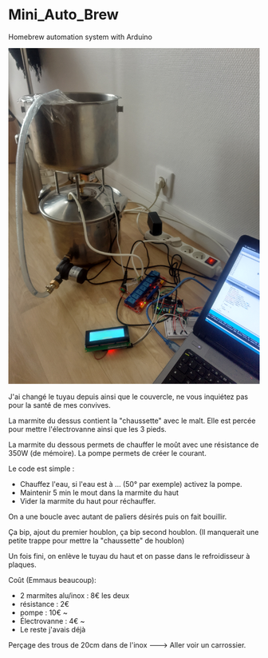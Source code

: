 # Mini_Auto_Brew
Homebrew automation system with Arduino

![alt text](images/img1.jpg)

J'ai changé le tuyau depuis ainsi que le couvercle, ne vous inquiétez pas pour la santé de mes convives.

La marmite du dessus contient la "chaussette" avec le malt. Elle est percée pour mettre l'électrovanne ainsi que les 3 pieds.

La marmite du dessous permets de chauffer le moût avec une résistance de 350W (de mémoire). La pompe permets de créer le courant.

Le code est simple :

- Chauffez l'eau, si l'eau est à ... (50° par exemple) activez la pompe.
- Maintenir 5 min le mout dans la marmite du haut
- Vider la marmite du haut pour réchauffer.

On a une boucle avec autant de paliers désirés puis on fait bouillir.

Ça bip, ajout du premier houblon, ça bip second houblon. (Il manquerait une petite trappe pour mettre la "chaussette" de houblon)

Un fois fini, on enlève le tuyau du haut et on passe dans le refroidisseur à plaques.

Coût (Emmaus beaucoup):  

- 2 marmites alu/inox : 8€ les deux
- résistance : 2€
- pompe : 10€ ~
- Électrovanne : 4€ ~
- Le reste j'avais déjà

Perçage des trous de 20cm dans de l'inox ---> Aller voir un carrossier.
